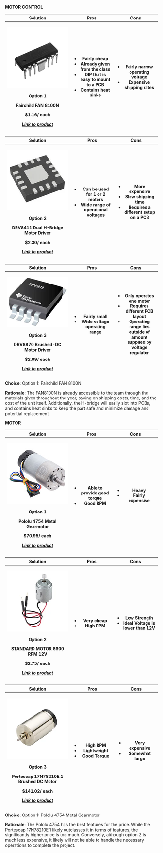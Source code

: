 **MOTOR CONTROL**

<table>
<colgroup>
<col style="width: 33%" />
<col style="width: 33%" />
<col style="width: 33%" />
</colgroup>
<thead>
<tr>
<th>Solution</th>
<th>Pros</th>
<th>Cons</th>
</tr>
<tr>
<th>
<p><img src="https://github.com/riatron8/riatron8.github.io/raw/main/docs/02-Component-Selection/assets/images/media/image.png" style="max-width:200px;" /></p>
<p>Option 1</p>
<p>Fairchild FAN 8100N</p>
<p>$1.16/ each</p>
<p><em><a href="https://www.digikey.com/en/products/detail/rochester-electronics-llc/FAN8100N/11558200">Link to product</a></em></p>
</th>
<th>
<ul>
<li>Fairly cheap</li>
<li>Already given from the class</li>
<li>DIP that is easy to mount to a PCB</li>
<li>Contains heat sinks</li>
</ul>
</th>
<th>
<ul>
<li>Fairly narrow operating voltage</li>
<li>Expensive shipping rates</li>
</ul>
</th>
</tr>
</thead>
</table>

<table>
<colgroup>
<col style="width: 33%" />
<col style="width: 33%" />
<col style="width: 33%" />
</colgroup>
<thead>
<tr>
<th>Solution</th>
<th>Pros</th>
<th>Cons</th>
</tr>
<tr>
<th>
<p><img src="https://github.com/riatron8/riatron8.github.io/raw/main/docs/02-Component-Selection/assets/images/media/image1.png" style="max-width:200px;" /></p>
<p>Option 2</p>
<p>DRV8411 Dual H-Bridge Motor Driver</p>
<p>$2.30/ each</p>
<p><em><a href="https://www.digikey.com/en/products/detail/texas-instruments/DRV8411ARTER/18115551">Link to product</a></em></p>
</th>
<th>
<ul>
<li>Can be used for 1 or 2 motors</li>
<li>Wide range of operational voltages</li>
</ul>
</th>
<th>
<ul>
<li>More expensive</li>
<li>Slow shipping time</li>
<li>Requires a different setup on a PCB</li>
</ul>
</th>
</tr>
</thead>
</table>

<table>
<colgroup>
<col style="width: 33%" />
<col style="width: 33%" />
<col style="width: 33%" />
</colgroup>
<thead>
<tr>
<th>Solution</th>
<th>Pros</th>
<th>Cons</th>
</tr>
<tr>
<th>
<p><img src="https://github.com/riatron8/riatron8.github.io/raw/main/docs/02-Component-Selection/assets/images/media/image6.png" style="max-width:200px;" /></p>
<p>Option 3</p>
<p>DRV8870 Brushed-DC Motor Driver</p>
<p>$2.09/ each</p>
<p><em><a href="https://www.digikey.com/en/products/detail/texas-instruments/DRV8870DDAR/5455925">Link to product</a></em></p>
</th>
<th>
<ul>
<li>Fairly small</li>
<li>Wide voltage operating range</li>
</ul>
</th>
<th>
<ul>
<li>Only operates one motor</li>
<li>Requires different PCB layout</li>
<li>Operating range lies outside of amount supplied by voltage regulator</li>
</ul>
</th>
</tr>
</thead>
</table>

**Choice**: Option 1: Fairchild FAN 8100N

**Rationale**: The FAN8100N is already accessible to the team through the materials given throughout the year, saving on shipping costs, time, and the cost of the unit itself. Additionally, the H-bridge will easily slot into PCBs, and contains heat sinks to keep the part safe and minimize damage and potential replacement.

**MOTOR**

<table>
<colgroup>
<col style="width: 33%" />
<col style="width: 33%" />
<col style="width: 33%" />
</colgroup>
<thead>
<tr>
<th>Solution</th>
<th>Pros</th>
<th>Cons</th>
</tr>
<tr>
<th>
<p><img src="https://github.com/riatron8/riatron8.github.io/raw/main/docs/02-Component-Selection/assets/images/media/image4.png" style="max-width:200px;" /></p>
<p>Option 1</p>
<p>Pololu 4754 Metal Gearmotor</p>
<p>$70.95/ each</p>
<p><em><a href="https://www.digikey.com/en/products/detail/pololu/4754/10450208">Link to product</a></em></p>
</th>
<th>
<ul>
<li>Able to provide good torque</li>
<li>Good RPM</li>
</ul>
</th>
<th>
<ul>
<li>Heavy</li>
<li>Fairly expensive</li>
</ul>
</th>
</tr>
</thead>
</table>

<table>
<colgroup>
<col style="width: 33%" />
<col style="width: 33%" />
<col style="width: 33%" />
</colgroup>
<thead>
<tr>
<th>Solution</th>
<th>Pros</th>
<th>Cons</th>
</tr>
<tr>
<th>
<p><img src="https://github.com/riatron8/riatron8.github.io/raw/main/docs/02-Component-Selection/assets/images/media/image2.png" style="max-width:200px;" /></p>
<p>Option 2</p>
<p>STANDARD MOTOR 6600 RPM 12V</p>
<p>$2.75/ each</p>
<p><em><a href="https://www.digikey.com/en/products/detail/sparkfun-electronics/11696/6163657">Link to product</a></em></p>
</th>
<th>
<ul>
<li>Very cheap</li>
<li>High RPM</li>
</ul>
</th>
<th>
<ul>
<li>Low Strength</li>
<li>Ideal Voltage is lower than 12V</li>
</ul>
</th>
</tr>
</thead>
</table>

<table>
<colgroup>
<col style="width: 33%" />
<col style="width: 33%" />
<col style="width: 33%" />
</colgroup>
<thead>
<tr>
<th>Solution</th>
<th>Pros</th>
<th>Cons</th>
</tr>
<tr>
<th>
<p><img src="https://github.com/riatron8/riatron8.github.io/raw/main/docs/02-Component-Selection/assets/images/media/image5.png" style="max-width:200px;" /></p>
<p>Option 3</p>
<p>Portescap 17N78210E.1 Brushed DC Motor</p>
<p>$141.02/ each</p>
<p><em><a href="https://www.digikey.com/en/products/detail/portescap/17N78210E-1/5032382">Link to product</a></em></p>
</th>
<th>
<ul>
<li>High RPM</li>
<li>Lightweight</li>
<li>Good Torque</li>
</ul>
</th>
<th>
<ul>
<li>Very expensive</li>
<li>Somewhat large</li>
</ul>
</th>
</tr>
</thead>
</table>

**Choice**: Option 1: Pololu 4754 Metal Gearmotor

**Rationale**: The Pololu 4754 has the best features for the price. While the Portescap 17N78210E.1 likely outclasses it in terms of features, the significantly higher price is too much. Conversely, although option 2 is much less expensive, it likely will not be able to handle the necessary operations to complete the project.
